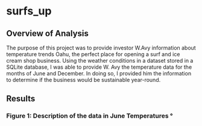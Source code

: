 # surfs_up

## Overview of Analysis
The purpose of this project was to provide investor W.Avy information about temperature trends Oahu, the perfect place for opening a surf and ice cream shop business. Using the weather conditions in a dataset stored in a SQLite database, I was able to provide W. Avy the temperature data for the months of June and December. In doing so, I provided him the information to determine if the business would be sustainable year-round.

## Results
### Figure 1: Description of the data in June Temperatures °

